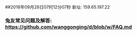 ##2018年09月28日07时12分07秒 新址: 159.65.197.22
### 兔友常见问题及解答: https://github.com/wanggonging/d/blob/w/FAQ.md
